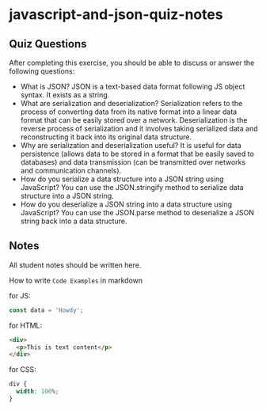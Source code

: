 # javascript-and-json-quiz-notes

## Quiz Questions

After completing this exercise, you should be able to discuss or answer the following questions:

- What is JSON?
  JSON is a text-based data format following JS object syntax. It exists as a string.
- What are serialization and deserialization?
  Serialization refers to the process of converting data from its native format into a linear data format that can be easily stored over a network.
  Deserialization is the reverse process of serialization and it involves taking serialized data and reconstructing it back into its original data structure.
- Why are serialization and deserialization useful?
  It is useful for data persistence (allows data to be stored in a format that be easily saved to databases) and data transmission (can be transmitted over networks and communication channels).
- How do you serialize a data structure into a JSON string using JavaScript?
  You can use the JSON.stringify method to serialize data structure into a JSON string.
- How do you deserialize a JSON string into a data structure using JavaScript?
  You can use the JSON.parse method to deserialize a JSON string back into a data structure.

## Notes

All student notes should be written here.

How to write `Code Examples` in markdown

for JS:

```javascript
const data = 'Howdy';
```

for HTML:

```html
<div>
  <p>This is text content</p>
</div>
```

for CSS:

```css
div {
  width: 100%;
}
```
